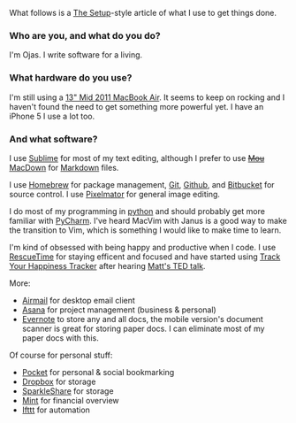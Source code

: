 What follows is a [The Setup](http://usesthis.com)-style article of what I use to get things done.

### Who are you, and what do you do?

I'm Ojas. I write software for a living.

### What hardware do you use?

I'm still using a [13" Mid 2011 MacBook Air](http://support.apple.com/kb/SP683). It seems to keep on rocking and I haven't found the need to get something more powerful yet. I have an iPhone 5 I use a lot too.

### And what software?

I use [Sublime](http://www.sublimetext.com) for most of my text editing, although I prefer to use ~~[Mou](http://mouapp.com)~~  [MacDown](http://macdown.uranusjr.com) for [Markdown](http://daringfireball.net/projects/markdown/) files.

I use [Homebrew](http://brew.sh) for package management, [Git](http://www.git-scm.com), [Github](https://github.com), and [Bitbucket](http://bitbucket.org) for source control. I use [Pixelmator](http://www.pixelmator.com) for general image editing.

I do most of my programming in [python](https://www.python.org) and should probably get more familiar with [PyCharm](http://www.jetbrains.com/pycharm/). I've heard MacVim with Janus is a good way to make the transition to Vim, which is something I would like to make time to learn.

I'm kind of obsessed with being happy and productive when I code. I use [RescueTime](https://www.rescuetime.com/) for staying efficent and focused and have started using [Track Your Happiness Tracker](https://www.trackyourhappiness.org/) after hearing [Matt's TED talk](http://www.ted.com/talks/matt_killingsworth_want_to_be_happier_stay_in_the_moment?language=en).

More:

- [Airmail](http://airmailapp.com) for desktop email client
- [Asana](http://asana.com/) for project management (business & personal)
- [Evernote](http://evernote.com) to store any and all docs, the mobile version's document scanner is great for storing paper docs. I can eliminate most of my paper docs with this.

Of course for personal stuff:

- [Pocket](http://getpocket.com) for personal & social bookmarking
- [Dropbox](http://dropbox.com/) for storage
- [SparkleShare](http://sparkleshare.org/) for storage
- [Mint](https://www.mint.com/) for financial overview
- [Ifttt](https://ifttt.com/) for automation
